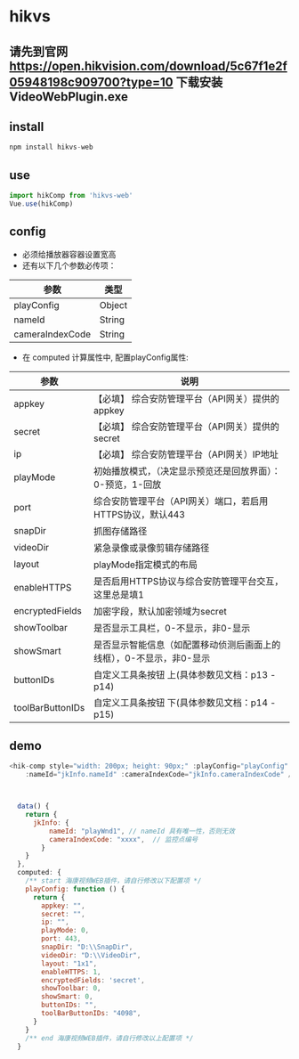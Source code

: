 # hikvs

## 请先到官网 https://open.hikvision.com/download/5c67f1e2f05948198c909700?type=10 下载安装 VideoWebPlugin.exe

## install
```js
npm install hikvs-web 
```

## use
```js
import hikComp from 'hikvs-web'
Vue.use(hikComp)

```
## config
* 必须给播放器容器设置宽高
* 还有以下几个参数必传项：

|参数 | 类型 |
|--|--|
| playConfig | Object |
| nameId| String |
| cameraIndexCode| String  |

* 在 computed 计算属性中, 配置playConfig属性:

|参数 | 说明 |
|--|--|
| appkey | 【必填】 综合安防管理平台（API网关）提供的appkey |
| secret| 【必填】 综合安防管理平台（API网关）提供的secret |
| ip| 【必填】 综合安防管理平台（API网关）IP地址  |
| playMode | 初始播放模式，（决定显示预览还是回放界面）：0-预览，1-回放 |
| port| 综合安防管理平台（API网关）端口，若启用HTTPS协议，默认443 |
| snapDir| 抓图存储路径  |
| videoDir | 紧急录像或录像剪辑存储路径 |
| layout| playMode指定模式的布局 |
| enableHTTPS| 是否启用HTTPS协议与综合安防管理平台交互，这里总是填1  |
| encryptedFields | 加密字段，默认加密领域为secret |
| showToolbar| 是否显示工具栏，0-不显示，非0-显示 |
| showSmart| 是否显示智能信息（如配置移动侦测后画面上的线框），0-不显示，非0-显示  |
| buttonIDs| 自定义工具条按钮 上(具体参数见文档：p13 - p14) |
| toolBarButtonIDs| 自定义工具条按钮 下(具体参数见文档：p14 - p15)  |

## demo
```js
<hik-comp style="width: 200px; height: 90px;" :playConfig="playConfig"
    :nameId="jkInfo.nameId" :cameraIndexCode="jkInfo.cameraIndexCode" />



  data() {
    return {
      jkInfo: {
          nameId: "playWnd1", // nameId 具有唯一性，否则无效
          cameraIndexCode: "xxxx",  // 监控点编号
        }
    }
  },
  computed: {
    /** start 海康视频WEB插件，请自行修改以下配置项 */
    playConfig: function () {
      return {
        appkey: "",
        secret: "",
        ip: "",
        playMode: 0,
        port: 443,
        snapDir: "D:\\SnapDir",
        videoDir: "D:\\VideoDir",
        layout: "1x1",
        enableHTTPS: 1,
        encryptedFields: 'secret',
        showToolbar: 0,
        showSmart: 0,
        buttonIDs: "",
        toolBarButtonIDs: "4098",
      }
    }
    /** end 海康视频WEB插件，请自行修改以上配置项 */
  }
```

